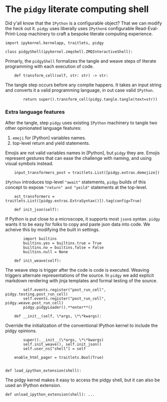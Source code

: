 # The `pidgy` literate computing shell

Did y'all know that the `IPython` is a configurable object? That we can modify the heck out it. `pidgy` uses liberally uses `IPython`s configurable Read-Eval-Print-Loop machinery to craft a bespoke literate computing experience.

    import ipykernel.kernelapp, traitlets, pidgy

    class pidgyShell(ipykernel.zmqshell.ZMQInteractiveShell):

Primarly, the `pidgyShell` formalizes the tangle and weave steps of literate programming with each execution of code.

        def transform_cell(self, str: str) -> str:

The tangle step occurs before any compite happens. It takes an input string and converts it a valid programming language, in out case valid `IPython`.

            return super().transform_cell(pidgy.tangle.tangle(text=str))

### Extra language features

After the tangle, step `pidgy` uses existing `IPython` machinery to tangle two other opinionated language features:

1. `emoji` for [Python] variables names.
2. top-level return and yield statements.

Emojis are not valid variables names in [Python], but `pidgy` they are. Emojis represent gestures that can ease the challenge with naming, and using visual symbols instead.

        input_transformers_post = traitlets.List([pidgy.extras.demojize])

`IPython` introduces top-level `"await"` statements, `pidgy` builds of this concept to expose
`"return" and "yeild"` statements at the top-level.

        ast_transformers = traitlets.List([pidgy.extras.ExtraSyntax()]).tag(config=True)

        def init_json(self):

If Python is put close to a microscope, it supports most `json`s syntax. `pidgy` wants it to be easy
for folks to copy and paste json data into code. We acheive this by modifying the built in settings.

            import builtins
            builtins.yes = builtins.true = True
            builtins.no = builtins.false = False
            builtins.null = None

        def init_weave(self):

The weave step is trigger after the code is code is executed. Weaving triggers alternate representations of the source. In `pidgy` we add explicit markdown rendering with jinja templates and formal testing of the source.

            self.events.register("post_run_cell", pidgy.testing.post_run_cell)
            self.events.register("post_run_cell", pidgy.weave.post_run_cell)
            pidgy.pidgyLoader().**enter**()

        def __init__(self, \*args, \*\*kwargs):

Override the initialization of the conventional IPython kernel to include the pidgy opinions.

            super().__init__(\*args, \*\*kwargs)
            self.init_weave(), self.init_json()
            self.user_ns["shell"] = self

        enable_html_pager = traitlets.Bool(True)


    def load_ipython_extension(shell):

The pidgy kernel makes it easy to access the pidgy shell, but it can also be used an IPython extension.

    def unload_ipython_extension(shell): ...
